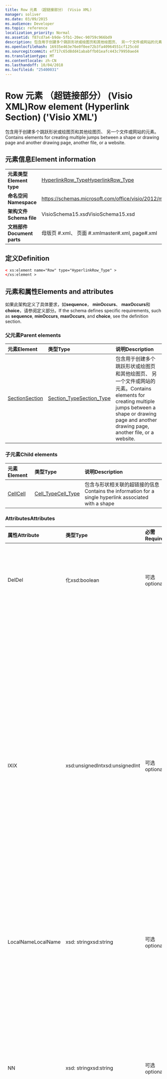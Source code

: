 ```yaml
---
title: Row 元素 （超链接部分） (Visio XML)
manager: soliver
ms.date: 03/09/2015
ms.audience: Developer
ms.topic: reference
localization_priority: Normal
ms.assetid: f87cd7a4-b9de-5fb1-20ec-90759c966bd9
description: 包含用于创建多个跳跃形状或绘图页和其他绘图页、 另一个文件或网站的元素。
ms.openlocfilehash: 16935e463e76e0f0ee72b3fa40964551cf125cdd
ms.sourcegitcommit: ef717c65d8dd41ababffb01eafc443c79950aed4
ms.translationtype: MT
ms.contentlocale: zh-CN
ms.lasthandoff: 10/04/2018
ms.locfileid: "25400031"
---
```

# <a name="row-element-hyperlink-section-visio-xml"></a><span data-ttu-id="77550-103">Row 元素 （超链接部分） (Visio XML)</span><span class="sxs-lookup"><span data-stu-id="77550-103">Row element (Hyperlink Section) ('Visio XML')</span></span>

<span data-ttu-id="77550-104">包含用于创建多个跳跃形状或绘图页和其他绘图页、 另一个文件或网站的元素。</span><span class="sxs-lookup"><span data-stu-id="77550-104">Contains elements for creating multiple jumps between a shape or drawing page and another drawing page, another file, or a website.</span></span>
  
## <a name="element-information"></a><span data-ttu-id="77550-105">元素信息</span><span class="sxs-lookup"><span data-stu-id="77550-105">Element information</span></span>

|||
|:-----|:-----|
|<span data-ttu-id="77550-106">**元素类型**</span><span class="sxs-lookup"><span data-stu-id="77550-106">**Element type**</span></span> <br/> |[<span data-ttu-id="77550-107">HyperlinkRow_Type</span><span class="sxs-lookup"><span data-stu-id="77550-107">HyperlinkRow_Type</span></span>](hyperlinkrow_type-complextypevisio-xml.md) <br/> |
|<span data-ttu-id="77550-108">**命名空间**</span><span class="sxs-lookup"><span data-stu-id="77550-108">**Namespace**</span></span> <br/> |https://schemas.microsoft.com/office/visio/2012/main  <br/> |
|<span data-ttu-id="77550-109">**架构文件**</span><span class="sxs-lookup"><span data-stu-id="77550-109">**Schema file**</span></span> <br/> |<span data-ttu-id="77550-110">VisioSchema15.xsd</span><span class="sxs-lookup"><span data-stu-id="77550-110">VisioSchema15.xsd</span></span>  <br/> |
|<span data-ttu-id="77550-111">**文档部件**</span><span class="sxs-lookup"><span data-stu-id="77550-111">**Document parts**</span></span> <br/> |<span data-ttu-id="77550-112">母版页 #.xml、 页面 #.xml</span><span class="sxs-lookup"><span data-stu-id="77550-112">master#.xml, page#.xml</span></span>  <br/> |
   
## <a name="definition"></a><span data-ttu-id="77550-113">定义</span><span class="sxs-lookup"><span data-stu-id="77550-113">Definition</span></span>

```XML
< xs:element name="Row" type="HyperlinkRow_Type" >
</xs:element >
```

## <a name="elements-and-attributes"></a><span data-ttu-id="77550-114">元素和属性</span><span class="sxs-lookup"><span data-stu-id="77550-114">Elements and attributes</span></span>

<span data-ttu-id="77550-115">如果此架构定义了具体要求，如**sequence**， **minOccurs**、 **maxOccurs**和**choice**，请参阅定义部分。</span><span class="sxs-lookup"><span data-stu-id="77550-115">If the schema defines specific requirements, such as **sequence**, **minOccurs**, **maxOccurs**, and **choice**, see the definition section.</span></span> 
  
### <a name="parent-elements"></a><span data-ttu-id="77550-116">父元素</span><span class="sxs-lookup"><span data-stu-id="77550-116">Parent elements</span></span>

|<span data-ttu-id="77550-117">**元素**</span><span class="sxs-lookup"><span data-stu-id="77550-117">**Element**</span></span>|<span data-ttu-id="77550-118">**类型**</span><span class="sxs-lookup"><span data-stu-id="77550-118">**Type**</span></span>|<span data-ttu-id="77550-119">**说明**</span><span class="sxs-lookup"><span data-stu-id="77550-119">**Description**</span></span>|
|:-----|:-----|:-----|
|[<span data-ttu-id="77550-120">Section</span><span class="sxs-lookup"><span data-stu-id="77550-120">Section</span></span>](section-element-sheet_type-complextypevisio-xml.md) <br/> |[<span data-ttu-id="77550-121">Section_Type</span><span class="sxs-lookup"><span data-stu-id="77550-121">Section_Type</span></span>](section_type-complextypevisio-xml.md) <br/> |<span data-ttu-id="77550-122">包含用于创建多个跳跃形状或绘图页和其他绘图页、 另一个文件或网站的元素。</span><span class="sxs-lookup"><span data-stu-id="77550-122">Contains elements for creating multiple jumps between a shape or drawing page and another drawing page, another file, or a website.</span></span>  <br/> |
   
### <a name="child-elements"></a><span data-ttu-id="77550-123">子元素</span><span class="sxs-lookup"><span data-stu-id="77550-123">Child elements</span></span>

|<span data-ttu-id="77550-124">**元素**</span><span class="sxs-lookup"><span data-stu-id="77550-124">**Element**</span></span>|<span data-ttu-id="77550-125">**类型**</span><span class="sxs-lookup"><span data-stu-id="77550-125">**Type**</span></span>|<span data-ttu-id="77550-126">**说明**</span><span class="sxs-lookup"><span data-stu-id="77550-126">**Description**</span></span>|
|:-----|:-----|:-----|
|[<span data-ttu-id="77550-127">Cell</span><span class="sxs-lookup"><span data-stu-id="77550-127">Cell</span></span>](cell-element-hyperlink-rowvisio-xml.md) <br/> |[<span data-ttu-id="77550-128">Cell_Type</span><span class="sxs-lookup"><span data-stu-id="77550-128">Cell_Type</span></span>](cell_type-complextypevisio-xml.md) <br/> |<span data-ttu-id="77550-129">包含与形状相关联的超链接的信息</span><span class="sxs-lookup"><span data-stu-id="77550-129">Contains the information for a single hyperlink associated with a shape</span></span>  <br/> |
   
### <a name="attributes"></a><span data-ttu-id="77550-130">Attributes</span><span class="sxs-lookup"><span data-stu-id="77550-130">Attributes</span></span>

|<span data-ttu-id="77550-131">**属性**</span><span class="sxs-lookup"><span data-stu-id="77550-131">**Attribute**</span></span>|<span data-ttu-id="77550-132">**类型**</span><span class="sxs-lookup"><span data-stu-id="77550-132">**Type**</span></span>|<span data-ttu-id="77550-133">**必需**</span><span class="sxs-lookup"><span data-stu-id="77550-133">**Required**</span></span>|<span data-ttu-id="77550-134">**说明**</span><span class="sxs-lookup"><span data-stu-id="77550-134">**Description**</span></span>|<span data-ttu-id="77550-135">**可能的值**</span><span class="sxs-lookup"><span data-stu-id="77550-135">**Possible values**</span></span>|
|:-----|:-----|:-----|:-----|:-----|
|<span data-ttu-id="77550-136">Del</span><span class="sxs-lookup"><span data-stu-id="77550-136">Del</span></span>  <br/> |<span data-ttu-id="77550-137">化</span><span class="sxs-lookup"><span data-stu-id="77550-137">xsd:boolean</span></span>  <br/> |<span data-ttu-id="77550-138">可选</span><span class="sxs-lookup"><span data-stu-id="77550-138">optional</span></span>  <br/> |<span data-ttu-id="77550-139">指定是否已删除的行，否则将继承主控形状。</span><span class="sxs-lookup"><span data-stu-id="77550-139">Specifies whether a row that would otherwise be inherited from a master shape has been deleted.</span></span>  <br/> |<span data-ttu-id="77550-140">化类型的值。</span><span class="sxs-lookup"><span data-stu-id="77550-140">Values of the xsd:boolean type.</span></span>  <br/> |
|<span data-ttu-id="77550-141">IX</span><span class="sxs-lookup"><span data-stu-id="77550-141">IX</span></span>  <br/> |<span data-ttu-id="77550-142">xsd:unsignedInt</span><span class="sxs-lookup"><span data-stu-id="77550-142">xsd:unsignedInt</span></span>  <br/> |<span data-ttu-id="77550-143">可选</span><span class="sxs-lookup"><span data-stu-id="77550-143">optional</span></span>  <br/> |<span data-ttu-id="77550-144">指定行的基于一的标识符。</span><span class="sxs-lookup"><span data-stu-id="77550-144">Specifies the one-based identifier for the row.</span></span> <span data-ttu-id="77550-145">该文件应该是唯一且大于同一节中的其他标识符。IX 属性只用于字符、 连接、 字段、 FillGradient、 geometry、 层、 LineGradient、 段落、 审核、 挑战和选项卡部分。</span><span class="sxs-lookup"><span data-stu-id="77550-145">It should be unqiue and greater than other identifiers in the same section.The IX attribute is only used for the Character, Connection, Field, FillGradient, Geometry, Layer, LineGradient, Paragraph, Reviewer, Scratch, and Tabs sections.</span></span> <span data-ttu-id="77550-146">行只能有一个 IX 或 N 属性。</span><span class="sxs-lookup"><span data-stu-id="77550-146">A row can only have one of the IX or N attributes.</span></span>  <br/> |<span data-ttu-id="77550-147">Xsd:unsignedInt 类型的值。</span><span class="sxs-lookup"><span data-stu-id="77550-147">Values of the xsd:unsignedInt type.</span></span>  <br/> |
|<span data-ttu-id="77550-148">LocalName</span><span class="sxs-lookup"><span data-stu-id="77550-148">LocalName</span></span>  <br/> |<span data-ttu-id="77550-149">xsd: string</span><span class="sxs-lookup"><span data-stu-id="77550-149">xsd:string</span></span>  <br/> |<span data-ttu-id="77550-150">可选</span><span class="sxs-lookup"><span data-stu-id="77550-150">optional</span></span>  <br/> |<span data-ttu-id="77550-151">指定行的唯一依赖于语言的名称。</span><span class="sxs-lookup"><span data-stu-id="77550-151">Specifies the unique language-dependent name of the row.</span></span>  <br/> |<span data-ttu-id="77550-152">Xsd: string 类型的值。</span><span class="sxs-lookup"><span data-stu-id="77550-152">Values of the xsd:string type.</span></span>  <br/> |
|<span data-ttu-id="77550-153">N</span><span class="sxs-lookup"><span data-stu-id="77550-153">N</span></span>  <br/> |<span data-ttu-id="77550-154">xsd: string</span><span class="sxs-lookup"><span data-stu-id="77550-154">xsd:string</span></span>  <br/> |<span data-ttu-id="77550-155">可选</span><span class="sxs-lookup"><span data-stu-id="77550-155">optional</span></span>  <br/> |<span data-ttu-id="77550-156">指定行的唯一的独立于语言的名称。N 属性仅用于用户、 属性、 操作、 控件、 连接、 超链接和 ActionTag 部分。</span><span class="sxs-lookup"><span data-stu-id="77550-156">Specifies the unique language-independent name of the row.The N attribute is only used for the User, Property, Actions, Control, Connection, Hyperlink, and ActionTag sections.</span></span> <span data-ttu-id="77550-157">行只能有一个 IX 或 N 属性。</span><span class="sxs-lookup"><span data-stu-id="77550-157">A row can only have one of the IX or N attributes.</span></span>  <br/> |<span data-ttu-id="77550-158">Xsd: string 类型的值。</span><span class="sxs-lookup"><span data-stu-id="77550-158">Values of the xsd:string type.</span></span>  <br/> |
|<span data-ttu-id="77550-159">T</span><span class="sxs-lookup"><span data-stu-id="77550-159">T</span></span>  <br/> |<span data-ttu-id="77550-160">xsd: string</span><span class="sxs-lookup"><span data-stu-id="77550-160">xsd:string</span></span>  <br/> |<span data-ttu-id="77550-161">可选</span><span class="sxs-lookup"><span data-stu-id="77550-161">optional</span></span>  <br/> |<span data-ttu-id="77550-162">指定由行和 geometry 可视化中使用的几何路径类型。</span><span class="sxs-lookup"><span data-stu-id="77550-162">Specifies the type of the geometric path represented by the row and used in geometry visualization.</span></span> <span data-ttu-id="77550-163">T 属性只用于 geometry 内容。</span><span class="sxs-lookup"><span data-stu-id="77550-163">The T attribute is only used for the Geometry section.</span></span>  <br/> |<span data-ttu-id="77550-164">Xsd: string 类型的值。</span><span class="sxs-lookup"><span data-stu-id="77550-164">Values of the xsd:string type.</span></span>  <br/> |
   

